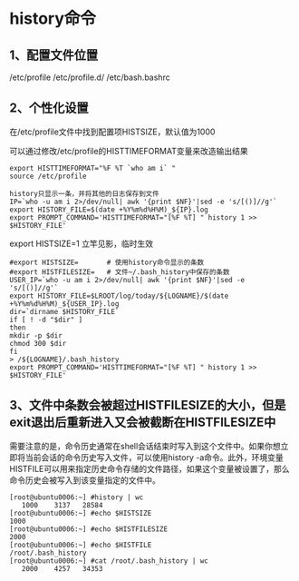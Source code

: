 # history命令

## 1、配置文件位置
/etc/profile
/etc/profile.d/
/etc/bash.bashrc

## 2、个性化设置
在/etc/profile文件中找到配置项HISTSIZE，默认值为1000

可以通过修改/etc/profile的HISTTIMEFORMAT变量来改造输出结果
```
export HISTTIMEFORMAT="%F %T `who am i` "
source /etc/profile

history只显示一条，并将其他的日志保存到文件
IP=`who -u am i 2>/dev/null| awk '{print $NF}'|sed -e 's/[()]//g'`
export HISTORY_FILE=$(date +%Y%m%d%H%M)_${IP}.log
export PROMPT_COMMAND='HISTTIMEFORMAT="[%F %T] " history 1 >> $HISTORY_FILE'
```

export HISTSIZE=1 立竿见影，临时生效

```
#export HISTSIZE=       # 使用history命令显示的条数
#export HISTFILESIZE=   # 文件~/.bash_history中保存的条数
USER_IP=`who -u am i 2>/dev/null| awk '{print $NF}'|sed -e 's/[()]//g'`
export HISTORY_FILE=$LROOT/log/today/${LOGNAME}/$(date +%Y%m%d%H%M)_${USER_IP}.log
dir=`dirname $HISTORY_FILE`
if [ ! -d "$dir" ]
then
mkdir -p $dir
chmod 300 $dir
fi
> /${LOGNAME}/.bash_history
export PROMPT_COMMAND='HISTTIMEFORMAT="[%F %T] " history 1 >> $HISTORY_FILE'
```

## 3、文件中条数会被超过HISTFILESIZE的大小，但是exit退出后重新进入又会被截断在HISTFILESIZE中
需要注意的是，命令历史通常在shell会话结束时写入到这个文件中。如果你想立即将当前会话的命令历史写入文件，可以使用history -a命令。此外，环境变量HISTFILE可以用来指定历史命令存储的文件路径，如果这个变量被设置了，那么命令历史会被写入到该变量指定的文件中。
```
[root@ubuntu0006:~] #history | wc
   1000    3137   28584
[root@ubuntu0006:~] #echo $HISTSIZE
1000
[root@ubuntu0006:~] #echo $HISTFILESIZE
2000
[root@ubuntu0006:~] #echo $HISTFILE
/root/.bash_history
[root@ubuntu0006:~] #cat /root/.bash_history | wc
   2000    4257   34353
```